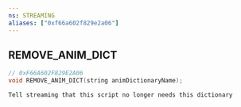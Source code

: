 ```yaml
---
ns: STREAMING
aliases: ["0xf66a602f829e2a06"]
---
```

## REMOVE_ANIM_DICT

```c
// 0xF66A602F829E2A06
void REMOVE_ANIM_DICT(string animDictionaryName);
```

```
Tell streaming that this script no longer needs this dictionary
```
